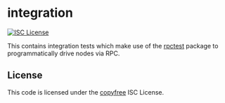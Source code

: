 # integration

[![ISC License](http://img.shields.io/badge/license-ISC-blue.svg)](http://copyfree.org)

This contains integration tests which make use of the [rpctest](https://github.com/p9c/pod/tree/master/integration/rpctest) package to programmatically drive nodes via RPC.

## License

This code is licensed under the [copyfree](http://copyfree.org) ISC License.
